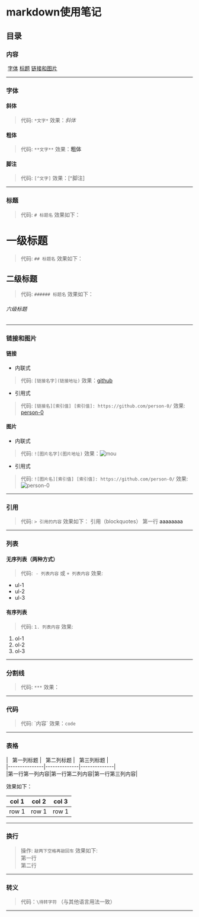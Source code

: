 # markdown使用笔记
## 目录
### 内容
  [字体](https://github.com/person-0/test/blog/master/test-markdown.md#字体)
  [标题](https://github.com/person-0/test/blog/master/test-markdown.md#标题)
  [链接和图片](https://github.com/person-0/test/blog/master/test-markdown.md#链接和图片)
***
### 字体
#### 斜体
> 代码: `*文字*` 效果：*斜体*
#### 粗体
> 代码: `**文字**` 效果：**粗体**
#### 脚注
> 代码: `[^文字]` 效果：[^脚注]
***
### 标题
> 代码: `# 标题名` 效果如下：
# 一级标题
> 代码: `## 标题名` 效果如下：
## 二级标题
> 代码: `###### 标题名` 效果如下：
###### 六级标题
***
### 链接和图片
#### 链接
- 内联式
> 代码: `[链接名字](链接地址)`
效果：[github](http://github.com)
- 引用式
> 代码: `[链接名][索引值] [索引值]: https://github.com/person-0/`
效果: [person-0][1]  

[1]: https://github.com/person-0 "mygithub"
#### 图片
- 内联式
> 代码: `![图片名字](图片地址)`
效果：![mou](http://mouapp.com/Mou_128.png)
- 引用式
> 代码: `![图片名][索引值] [索引值]: https://github.com/person-0/`
效果: ![person-0][1]  

[1]: https://github.com/person-0 "mygithub"
***
### 引用
> 代码: `> 引用的内容` 效果如下：
> 引用（blockquotes）
> 第一行
  <a>aaaaaaaa</a>
***
### 列表
#### 无序列表（两种方式）
> 代码:  `- 列表内容` 或 `+ 列表内容` 效果:
- ul-1
- ul-2
- ul-3
#### 有序列表
> 代码: `1. 列表内容` 效果:
1. ol-1
2. ol-2
3. ol-3
***

### 分割线
> 代码: `***` 效果：
***
### 代码
> 代码: \`内容\` 效果：`code`
***
### 表格
>   
\|   第一列标题   \|   第二列标题  \|   第三列标题  \|  
\|---------------\|--------------\|--------------\|  
\|第一行第一列内容\|第一行第二列内容\|第一行第三列内容\|  
  
效果如下：  

|col 1|col 2| col 3|
|-----|-----|------|
|row 1|row 1| row 1|
***

### 换行
> 操作: `敲两下空格再敲回车` 效果如下:  
第一行  
第二行
***
### 转义
> 代码：`\待转字符` （与其他语言用法一致）
***
